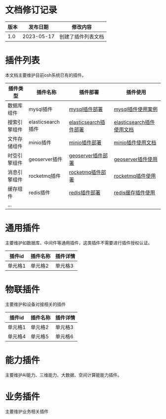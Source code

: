 # 文档修订记录

| 版本   | 发布日期    | 修改内容                            |
| ------ | ----------- | ----------------------------------- |
| 1.0    | 2023-05-17  | 创建了插件列表文档   |

# 插件列表

本文档主要维护目前osh系统已有的插件。

| 插件类型   | 插件名称            | 插件部署                                                                                                                                                                                   | 插件使用                                                                                                                                                                                     |
|--------|-----------------|----------------------------------------------------------------------------------------------------------------------------------------------------------------------------------------|------------------------------------------------------------------------------------------------------------------------------------------------------------------------------------------|
| 数据库组件  | mysql插件         | [mysql插件部署](https://github.com/OS-H/purpose_module/blob/main/%E6%95%B0%E6%8D%AE%E5%BA%93%E7%BB%84%E4%BB%B6/%E6%95%B0%E6%8D%AE%E5%BA%93%E6%8F%92%E4%BB%B6.md)                           | [mysql插件使用案例](https://github.com/OS-H/purpose_module/blob/main/%E6%95%B0%E6%8D%AE%E5%BA%93%E7%BB%84%E4%BB%B6/%E6%95%B0%E6%8D%AE%E5%BA%93%E6%8F%92%E4%BB%B6.md)                           |
| 搜索引擎组件 | elasticsearch插件 | [elasticsearch插件部署](https://github.com/OS-H/purpose_module/blob/main/%E6%90%9C%E7%B4%A2%E5%BC%95%E6%93%8E%E7%BB%84%E4%BB%B6/%E6%90%9C%E7%B4%A2%E5%BC%95%E6%93%8E%E6%8F%92%E4%BB%B6.md) | [elasticsearch插件使用文档](https://github.com/OS-H/purpose_module/blob/main/%E6%90%9C%E7%B4%A2%E5%BC%95%E6%93%8E%E7%BB%84%E4%BB%B6/%E6%90%9C%E7%B4%A2%E5%BC%95%E6%93%8E%E6%8F%92%E4%BB%B6.md) |
| 文件存储组件 | minio插件         | [minio插件部署](https://github.com/OS-H/purpose_module/blob/main/%E6%96%87%E4%BB%B6%E5%AD%98%E5%82%A8%E7%BB%84%E4%BB%B6/%E6%96%87%E4%BB%B6%E5%AD%98%E5%82%A8%E6%8F%92%E4%BB%B6.md)         | [minio插件使用文档](https://github.com/OS-H/purpose_module/blob/main/%E6%96%87%E4%BB%B6%E5%AD%98%E5%82%A8%E7%BB%84%E4%BB%B6/%E6%96%87%E4%BB%B6%E5%AD%98%E5%82%A8%E6%8F%92%E4%BB%B6.md)         |
| 时空引擎组件 | geoserver插件     | [geoserver插件部署](https://github.com/OS-H/purpose_module/blob/main/%E6%97%B6%E7%A9%BA%E5%BC%95%E6%93%8E%E7%BB%84%E4%BB%B6/%E6%97%B6%E7%A9%BA%E5%BC%95%E6%93%8E%E6%8F%92%E4%BB%B6.md)     | [geoserver插件使用](https://github.com/OS-H/purpose_module/blob/main/%E6%97%B6%E7%A9%BA%E5%BC%95%E6%93%8E%E7%BB%84%E4%BB%B6/%E6%97%B6%E7%A9%BA%E5%BC%95%E6%93%8E%E6%8F%92%E4%BB%B6.md)       |
| 消息引擎组件 | rocketmq插件      | [rocketmq插件部署](https://github.com/OS-H/purpose_module/blob/main/%E6%B6%88%E6%81%AF%E5%BC%95%E6%93%8E%E7%BB%84%E4%BB%B6/%E6%B6%88%E6%81%AF%E5%BC%95%E6%93%8E%E6%8F%92%E4%BB%B6.md)      | [rocketmq插件使用](https://github.com/OS-H/purpose_module/blob/main/%E6%B6%88%E6%81%AF%E5%BC%95%E6%93%8E%E7%BB%84%E4%BB%B6/%E6%B6%88%E6%81%AF%E5%BC%95%E6%93%8E%E6%8F%92%E4%BB%B6.md)        |
| 缓存组件   | redis插件         | [redis插件部署](https://github.com/OS-H/purpose_module/blob/main/%E7%BC%93%E5%AD%98%E7%BB%84%E4%BB%B6/%E7%BC%93%E5%AD%98%E6%8F%92%E4%BB%B6.md)                                                                                                                                                                          | [redis缓存插件使用](https://github.com/OS-H/purpose_module/blob/main/%E7%BC%93%E5%AD%98%E7%BB%84%E4%BB%B6/%E7%BC%93%E5%AD%98%E6%8F%92%E4%BB%B6.md)                                                                                                                                                                          |
| ...    |                 |                                                                                                                                                                                                                                                                                                                     |                                                                                                                                                                                                                                                                                                                       |


# 通用插件

主要维护如数据库、中间件等通用插件，这类插件不需要进行插件授权认证。

| 插件id | 插件名称 | 插件详情| 
| ------- | ------- | ------- |
| 单元格1 | 单元格2 | 单元格3 |

# 物联插件

主要维护和设备对接相关的插件

| 插件id | 插件名称 | 插件详情| 
| ------- | ------- | ------- |
| 单元格1 | 单元格2 | 单元格3 |
| 单元格4 | 单元格5 | 单元格6 |

# 能力插件

主要维护AI能力、三维能力、大数据、空间计算能能力插件。

# 业务插件

主要维护业务相关插件
